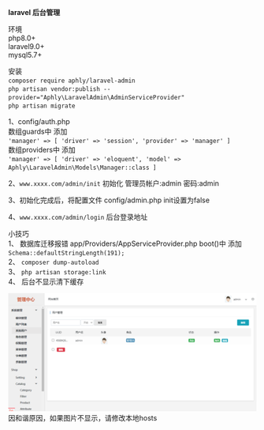 **laravel 后台管理**<br>

环境<br>
php8.0+<br>
laravel9.0+<br>
mysql5.7+<br>

安装<br>
`composer require aphly/laravel-admin` <br>
`php artisan vendor:publish --provider="Aphly\LaravelAdmin\AdminServiceProvider"` <br>
`php artisan migrate` <br>

1、config/auth.php<br>
数组guards中 添加<br> 
`'manager' => [
'driver' => 'session',
'provider' => 'manager'
]`
<br>数组providers中 添加<br>
`'manager' => [
'driver' => 'eloquent',
'model' => Aphly\LaravelAdmin\Models\Manager::class
]`

2、`www.xxxx.com/admin/init` 初始化 管理员帐户:admin 密码:admin

3、初始化完成后，将配置文件 config/admin.php  init设置为false

4、`www.xxxx.com/admin/login` 后台登录地址

小技巧<br>
1、 数据库迁移报错 app/Providers/AppServiceProvider.php boot()中 添加 `Schema::defaultStringLength(191);`<br>
2、 `composer dump-autoload`<br>
3、 `php artisan storage:link`<br>
4、 后台不显示清下缓存<br>

![image](https://github.com/aphly/laravel-admin/blob/main/logo.png)
因和谐原因，如果图片不显示，请修改本地hosts

